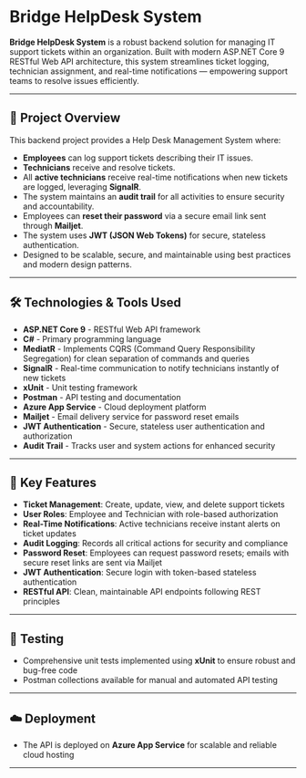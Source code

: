 # Bridge HelpDesk System

**Bridge HelpDesk System** is a robust backend solution for managing IT support tickets within an organization. Built with modern ASP.NET Core 9 RESTful Web API architecture, this system streamlines ticket logging, technician assignment, and real-time notifications — empowering support teams to resolve issues efficiently.

---

## 🚀 Project Overview

This backend project provides a Help Desk Management System where:

- **Employees** can log support tickets describing their IT issues.
- **Technicians** receive and resolve tickets.
- All **active technicians** receive real-time notifications when new tickets are logged, leveraging **SignalR**.
- The system maintains an **audit trail** for all activities to ensure security and accountability.
- Employees can **reset their password** via a secure email link sent through **Mailjet**.
- The system uses **JWT (JSON Web Tokens)** for secure, stateless authentication.
- Designed to be scalable, secure, and maintainable using best practices and modern design patterns.

---

## 🛠️ Technologies & Tools Used

- **ASP.NET Core 9** - RESTful Web API framework  
- **C#** - Primary programming language  
- **MediatR** - Implements CQRS (Command Query Responsibility Segregation) for clean separation of commands and queries  
- **SignalR** - Real-time communication to notify technicians instantly of new tickets  
- **xUnit** - Unit testing framework  
- **Postman** - API testing and documentation  
- **Azure App Service** - Cloud deployment platform  
- **Mailjet** - Email delivery service for password reset emails  
- **JWT Authentication** - Secure, stateless user authentication and authorization  
- **Audit Trail** - Tracks user and system actions for enhanced security  

---

## 📂 Key Features

- **Ticket Management**: Create, update, view, and delete support tickets  
- **User Roles**: Employee and Technician with role-based authorization  
- **Real-Time Notifications**: Active technicians receive instant alerts on ticket updates  
- **Audit Logging**: Records all critical actions for security and compliance  
- **Password Reset**: Employees can request password resets; emails with secure reset links are sent via Mailjet  
- **JWT Authentication**: Secure login with token-based stateless authentication  
- **RESTful API**: Clean, maintainable API endpoints following REST principles  

---

## 🧪 Testing

- Comprehensive unit tests implemented using **xUnit** to ensure robust and bug-free code  
- Postman collections available for manual and automated API testing  

---

## ☁️ Deployment

- The API is deployed on **Azure App Service** for scalable and reliable cloud hosting  

---
